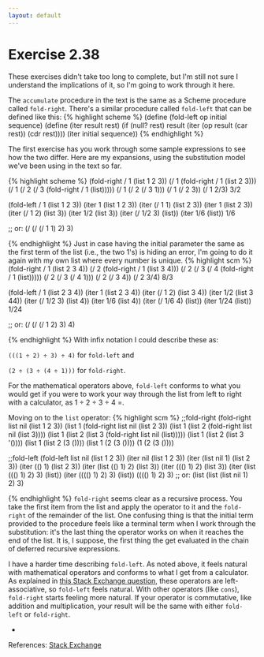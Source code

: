 ```yaml
---
layout: default
---
```

# Exercise 2.38

These exercises didn't take too long to complete, but I'm still not sure I understand the implications of it, so I'm going to work through it here.

The `accumulate` procedure in the text is the same as a Scheme procedure called `fold-right`. There's a similar procedure called `fold-left` that can be defined like this:
{% highlight scheme %}
(define (fold-left op initial sequence)
  (define (iter result rest)
    (if (null? rest)
        result
        (iter (op result (car rest))
              (cdr rest))))
  (iter initial sequence))
{% endhighlight %}

The first exercise has you work through some sample expressions to see how the two differ. Here are my expansions, using the substitution model we've been using in the text so far.

{% highlight scheme %}
(fold-right / 1 (list 1 2 3))
(/ 1 (fold-right / 1 (list 2 3)))
(/ 1 (/ 2 (/ 3 (fold-right / 1 (list)))))
(/ 1 (/ 2 (/ 3 1)))
(/ 1 (/ 2 3))
(/ 1 2/3)
3/2

(fold-left / 1 (list 1 2 3))
(iter 1 (list 1 2 3))
(iter (/ 1 1) (list 2 3))
(iter 1 (list 2 3))
(iter (/ 1 2) (list 3))
(iter 1/2 (list 3))
(iter (/ 1/2 3) (list))
(iter 1/6 (list))
1/6

;; or:
(/ (/ (/ 1 1) 2) 3)

{% endhighlight %}
Just in case having the initial parameter the same as the first term of the list (i.e., the two 1's) is hiding an error, I'm going to do it again with my own list where every number is unique.
{% highlight scm %}
(fold-right / 1 (list 2 3 4))
(/ 2 (fold-right / 1 (list 3 4)))
(/ 2 (/ 3 (/ 4 (fold-right / 1 (list)))))
(/ 2 (/ 3 (/ 4 1)))
(/ 2 (/ 3 4))
(/ 2 3/4)
8/3


(fold-left / 1 (list 2 3 4))
(iter 1 (list 2 3 4))
(iter (/ 1 2) (list 3 4))
(iter 1/2 (list 3 44))
(iter (/ 1/2 3) (list 4))
(iter 1/6 (list 4))
(iter (/ 1/6 4) (list))
(iter 1/24 (list))
1/24

;; or:
(/ (/ (/ 1 2) 3) 4)

{% endhighlight %}
With infix notation I could describe these as:

`(((1 ÷ 2) ÷ 3) ÷ 4)` for `fold-left` and

`(2 ÷ (3 ÷ (4 ÷ 1)))` for `fold-right`.

For the mathematical operators above, `fold-left` conforms to what you would get if you were to work your way through the list from left to right with a calculator, as 1 ÷ 2 ÷ 3 ÷ 4 =.

Moving on to the `list` operator:
{% highlight scm %}
;;fold-right
(fold-right list nil (list 1 2 3))
(list 1 (fold-right list nil (list 2 3))
(list 1 (list 2 (fold-right list nil (list 3))))
(list 1 (list 2 (list 3 (fold-right list nil (list)))))
(list 1 (list 2 (list 3 '())))
(list 1 (list 2 (3 ())))
(list 1 (2 (3 ())))
(1 (2 (3 ())))

;;fold-left
(fold-left list nil (list 1 2 3))
(iter nil (list 1 2 3))
(iter (list nil 1) (list 2 3))
(iter (() 1) (list 2 3))
(iter (list (() 1) 2) (list 3))
(iter ((() 1) 2) (list 3))
(iter (list ((() 1) 2) 3) (list))
(iter (((() 1) 2) 3) (list))
(((() 1) 2) 3)
;; or:
(list (list (list nil 1) 2) 3)

{% endhighlight %}
`fold-right` seems clear as a recursive process. You take the first item from the list and apply the operator to it and the `fold-right` of the remainder of the list. One confusing thing is that the initial term provided to the procedure feels like a terminal term when I work through the substitution: it's the last thing the operator works on when it reaches the end of the list. It is, I suppose, the first thing the get evaluated in the chain of deferred recursive expressions.

I have a harder time describing `fold-left`. As noted above, it feels natural with mathematical operators and conforms to what I get from a calculator. As explained in [this Stack Exchange question](http://stackoverflow.com/questions/1446419/how-do-you-know-when-to-use-fold-left-and-when-to-use-fold-right), these operators are left-associative, so `fold-left` feels natural. With other operators (like `cons`), `fold-right` starts feeling more natural. If your operator is commutative, like addition and multiplication, your result will be the same with either `fold-left` or `fold-right`.

-

References:
[Stack Exchange](http://stackoverflow.com/questions/1446419/how-do-you-know-when-to-use-fold-left-and-when-to-use-fold-right)

